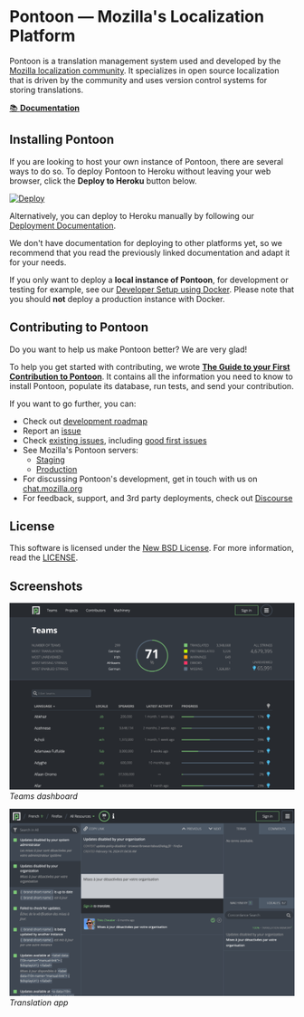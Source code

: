 # Pontoon &mdash; Mozilla's Localization Platform

Pontoon is a translation management system used and developed by the
[Mozilla localization community](https://pontoon.mozilla.org/). It
specializes in open source localization that is driven by the community and
uses version control systems for storing translations.

[📚 **Documentation**](https://mozilla-pontoon.readthedocs.io/)

## Installing Pontoon

If you are looking to host your own instance of Pontoon, there are several ways to do so.
To deploy Pontoon to Heroku without leaving your web browser, click the **Deploy to
Heroku** button below.

[![Deploy](https://www.herokucdn.com/deploy/button.svg)](https://heroku.com/deploy)

Alternatively, you can deploy to Heroku manually by following our
[Deployment Documentation](https://mozilla-pontoon.readthedocs.io/en/latest/admin/deployment.html).

We don't have documentation for deploying to other platforms yet, so we recommend that
you read the previously linked documentation and adapt it for your needs.

If you only want to deploy a **local instance of Pontoon**, for development or
testing for example, see our
[Developer Setup using Docker](https://mozilla-pontoon.readthedocs.io/en/latest/dev/setup.html).
Please note that you should **not** deploy a production instance with Docker.

## Contributing to Pontoon

Do you want to help us make Pontoon better? We are very glad!

To help you get started with contributing, we wrote
[**The Guide to your First Contribution to Pontoon**](https://mozilla-pontoon.readthedocs.io/en/latest/dev/first-contribution.html).
It contains all the information you need to know to install Pontoon, populate its
database, run tests, and send your contribution.

If you want to go further, you can:

- Check out [development roadmap](https://github.com/orgs/mozilla/projects/220)
- Report an [issue](https://github.com/mozilla/pontoon/issues/new)
- Check [existing issues](https://github.com/mozilla/pontoon/issues), including [good first issues](https://github.com/mozilla/pontoon/issues?q=is%3Aopen+is%3Aissue+label%3A%22good+first+issue%22)
- See Mozilla's Pontoon servers:
  - [Staging](https://mozilla-pontoon-staging.herokuapp.com/)
  - [Production](https://pontoon.mozilla.org/)
- For discussing Pontoon's development, get in touch with us on [chat.mozilla.org](https://chat.mozilla.org/#/room/#pontoon:mozilla.org)
- For feedback, support, and 3rd party deployments, check out [Discourse](https://discourse.mozilla.org/c/pontoon/)

## License

This software is licensed under the
[New BSD License](https://creativecommons.org/licenses/BSD/). For more
information, read the [LICENSE](https://github.com/mozilla/pontoon/blob/HEAD/LICENSE).

## Screenshots

![](docs/img/screenshots/teams-dashboard.png)
_Teams dashboard_

![](docs/img/screenshots/translation-app.png)
_Translation app_
